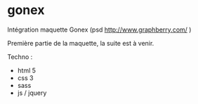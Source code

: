 # gonex
Intégration maquette Gonex (psd http://www.graphberry.com/ )

Première partie de la maquette, la suite est à venir. 

Techno : 

* html 5
* css 3
* sass 
* js / jquery
